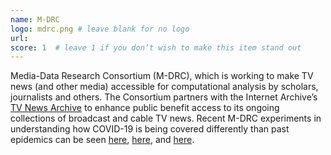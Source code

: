 ```yaml
---
name: M-DRC
logo: mdrc.png # leave blank for no logo
url:
score: 1  # leave 1 if you don’t wish to make this item stand out
---
```


Media-Data Research Consortium (M-DRC), which is working to make TV news (and other media) accessible for computational analysis by scholars, journalists and others.  The Consortium partners with the Internet Archive’s [TV News Archive](https://archive.org/details/tv) to enhance public benefit access to its ongoing collections of broadcast and cable TV news. Recent M-DRC experiments in understanding how COVID-19 is being covered differently than past epidemics can be seen [here](https://www.realclearpublicaffairs.com/public_affairs/2020/06/29/mentions_of_a_covid-19_vaccine_have_disappeared_on_television_news_497633.html), [here](https://www.realclearpublicaffairs.com/public_affairs/2020/06/29/at_its_media_peak_ebola_got_more_television_news_coverage_than_covid-19_did_497632.html), and [here](https://www.realclearpublicaffairs.com/public_affairs/2020/06/29/antivax_movement_gets_little_television_news_coverage_over_past_decade_497608.html).